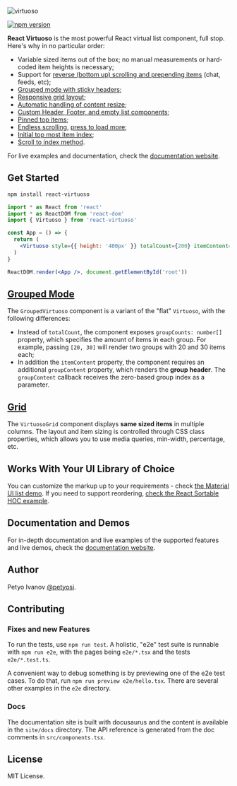 ![virtuoso](//user-images.githubusercontent.com/13347/101237112-ec4c6000-36de-11eb-936d-4b6b7ec94976.png)

[![npm version](//badge.fury.io/js/react-virtuoso.svg)](//badge.fury.io/js/react-virtuoso)

**React Virtuoso** is the most powerful React virtual list component, full stop. Here's why in no particular order:

- Variable sized items out of the box; no manual measurements or hard-coded item heights is necessary;
- Support for [reverse (bottom up) scrolling and prepending items](//virtuoso.dev/prepend-items/) (chat, feeds, etc);
- [Grouped mode with sticky headers](//virtuoso.dev/grouped-by-first-letter/);
- [Responsive grid layout](//virtuoso.dev/grid-responsive-columns/);
- [Automatic handling of content resize](//virtuoso.dev/auto-resizing/);
- [Custom Header, Footer, and empty list components](//virtuoso.dev/customize-structure/);
- [Pinned top items](//virtuoso.dev/top-items/);
- [Endless scrolling](//virtuoso.dev/endless-scrolling/), [press to load more](//virtuoso.dev/press-to-load-more/);
- [Initial top most item index](//virtuoso.dev/initial-index/);
- [Scroll to index method](//virtuoso.dev/scroll-to-index/).

For live examples and documentation, check the [documentation website](//virtuoso.dev).

## Get Started

```sh
npm install react-virtuoso
```

```jsx
import * as React from 'react'
import * as ReactDOM from 'react-dom'
import { Virtuoso } from 'react-virtuoso'

const App = () => {
  return (
    <Virtuoso style={{ height: '400px' }} totalCount={200} itemContent={index => <div>Item {index}</div>} />
  )
}

ReactDOM.render(<App />, document.getElementById('root'))
```

## [Grouped Mode](//virtuoso.dev/grouped-by-first-letter/)

The `GroupedVirtuoso` component is a variant of the "flat" `Virtuoso`, with the following differences:

- Instead of `totalCount`, the component exposes `groupCounts: number[]` property, which specifies the amount of items in each group.
  For example, passing `[20, 30]` will render two groups with 20 and 30 items each;
- In addition the `itemContent` property, the component requires an additional `groupContent` property,
  which renders the **group header**. The `groupContent` callback receives the zero-based group index as a parameter.

## [Grid](//virtuoso.dev/grid-responsive-columns/)

The `VirtuosoGrid` component displays **same sized items** in multiple columns.
The layout and item sizing is controlled through CSS class properties, which allows you to use media queries, min-width, percentage, etc.

## Works With Your UI Library of Choice

You can customize the markup up to your requirements - check [the Material UI list demo](//virtuoso.dev/material-ui-endless-scrolling/).
If you need to support reordering, [check the React Sortable HOC example](//virtuoso.dev/react-sortable-hoc/).

## Documentation and Demos

For in-depth documentation and live examples of the supported features and live demos, check the [documentation website](//virtuoso.dev).

## Author

Petyo Ivanov [@petyosi](//twitter.com/petyosi).

## Contributing 

### Fixes and new Features

To run the tests, use `npm run test`. 
A holistic, "e2e" test suite is runnable with `npm run e2e`, with the pages being `e2e/*.tsx` and the tests `e2e/*.test.ts`. 

A convenient way to debug something is by previewing one of the e2e test cases. 
To do that, run `npm run preview e2e/hello.tsx`. There are several other examples in the `e2e` directory.

### Docs 

The documentation site is built with docusaurus and the content is available in the `site/docs` directory.
The API reference is generated from the doc comments in `src/components.tsx`.


## License

MIT License.
